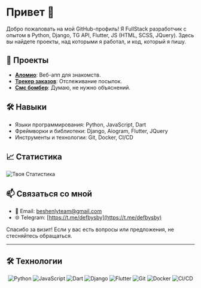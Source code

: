 # Привет 👋

Добро пожаловать на мой GitHub-профиль! Я FullStack разработчик с опытом в Python, Django, TG API, Flutter, JS (HTML, SCSS, JQuery). Здесь вы найдете проекты, над которыми я работал, и код, который я пишу.

## 🚀 Проекты

- **[Аломио](https://github.com/Garelkaa/alomioapp)**: Веб-апп для знакомств.
- **[Трекер заказов](https://github.com/Garelkaa/tracker-tgbot)**: Отслеживание посылок.
- **[Смс бомбер](https://github.com/Garelkaa/spamer)**: Думаю, не нужно объяснений.

## 🛠️ Навыки

- Языки программирования: Python, JavaScript, Dart
- Фреймворки и библиотеки: Django, Aiogram, Flutter, JQuery
- Инструменты и технологии: Git, Docker, CI/CD

## 📈 Статистика

![Твоя Статистика](https://github-readme-stats.vercel.app/api?username=Garelkaa&show_icons=true&hide_title=true&hide=prs&count_private=true&hide_border=true&theme=radical)

## 📫 Связаться со мной

- 📧 Email: [beshenlyteam@gmail.com](mailto:beshenlyteam@gmail.com)
- 🌐 Telegram: [https://t.me/defbysby](https://t.me/defbysby)

Спасибо за визит! Если у вас есть вопросы или предложения, не стесняйтесь обращаться.

---

## 🛠️ Технологии

<p align="center">
  <img src="https://img.shields.io/badge/Python-3776AB?style=for-the-badge&logo=python&logoColor=white" alt="Python" />
  <img src="https://img.shields.io/badge/JavaScript-F7DF1E?style=for-the-badge&logo=javascript&logoColor=black" alt="JavaScript" />
  <img src="https://img.shields.io/badge/Dart-0175C2?style=for-the-badge&logo=dart&logoColor=white" alt="Dart" />
  <img src="https://img.shields.io/badge/Django-092D43?style=for-the-badge&logo=django&logoColor=white" alt="Django" />
  <img src="https://img.shields.io/badge/Flutter-02569B?style=for-the-badge&logo=flutter&logoColor=white" alt="Flutter" />
  <img src="https://img.shields.io/badge/Git-F05032?style=for-the-badge&logo=git&logoColor=white" alt="Git" />
  <img src="https://img.shields.io/badge/Docker-2496ED?style=for-the-badge&logo=docker&logoColor=white" alt="Docker" />
  <img src="https://img.shields.io/badge/CI/CD-0E76A8?style=for-the-badge&logo=ci&logoColor=white" alt="CI/CD" />
</p>
